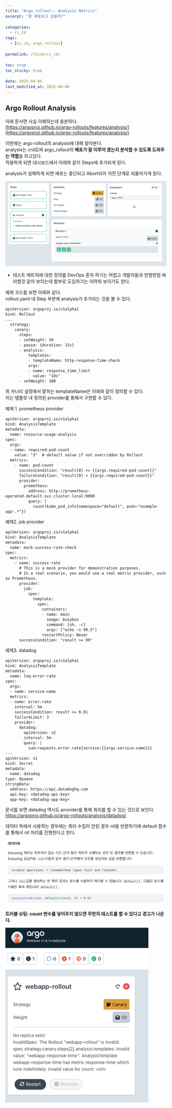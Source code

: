 ```yaml
---
title: "Argo_rollout:: Analysis Metrics"
excerpt: "잘 배포되고 있을까?"

categories:
  - ci_cd
tags:
  - [ci_cd, argo_rollout]

permalink: /think/ci_cd/

toc: true
toc_sticky: true

date: 2025-04-06
last_modified_at: 2025-04-06
---
```


## Argo Rollout Analysis
아래 문서면 사실 이해하는데 충분하다.  
[https://argoproj.github.io/argo-rollouts/features/analysis/](https://argoproj.github.io/argo-rollouts/features/analysis/)

이번에는 argo rollout의 analysis에 대해 알아본다.  
analysis는 crd로써 argo_rollout의 **배포가 잘 이루어 졌는지 분석할 수 있도록 도와주는 역할**을 하고있다.  
적용하게 되면 대시보드에서 아래와 같이 Steps에 추가되게 된다. 

analysis가 실패하게 되면 배포는 중단되고 Abort되어 이전 단계로 되돌아가게 된다.

![alt text](/assets/images/posts_img/cicd/argo_rollout_analysis/image.png)

 - 테스트 메트릭에 대한 정의를 DevOps 혼자 하기는 어렵고 개발자들과 한땀한땀 짜야할것 같아 보이는데 함부로 도입하기는 어려워 보이기도 한다.

예제 코드를 보면 아래와 같다.  
rollout.yaml 내 Step 부분에 analysis가 추가되는 것을 볼 수 있다.
```
apiVersion: argoproj.io/v1alpha1
kind: Rollout
...
  strategy:
    canary:
      steps:
      - setWeight: 50
      - pause: {duration: 15s}
      - analysis:
          templates:
          - templateName: http-response-time-check
          args:
          - name: response_time_limit
            value: "10s"
      - setWeight: 100
```

위 카나리 설정에서 말하는 templateName은 아래와 같이 정의할 수 있다.  
이는 템플릿 내 정의된 provider를 통해서 구현할 수 있다.

예제 1. prometheus provider
```
apiVersion: argoproj.io/v1alpha1
kind: AnalysisTemplate
metadata:
  name: resource-usage-analysis
spec:
  args:
  - name: required-pod-count
    value: "3"  # default value if not overridden by Rollout
  metrics:
    - name: pod-count
      successCondition: "result[0] >= {{args.required-pod-count}}"
      failureCondition: "result[0] < {{args.required-pod-count}}"
      provider:
        prometheus:
          address: http://prometheus-operated.default.svc.cluster.local:9090
          query: |
            count(kube_pod_info{namespace="default", pod=~"example-app-.*"})
```

예제2. job provider
```
apiVersion: argoproj.io/v1alpha1
kind: AnalysisTemplate
metadata:
  name: mock-success-rate-check
spec:
  metrics:
    - name: success-rate
      # This is a mock provider for demonstration purposes.
      # In a real scenario, you would use a real metric provider, such as Prometheus.
      provider:
        job:
          spec:
            template:
              spec:
                containers:
                - name: main
                  image: busybox
                  command: [sh, -c]
                  args: ["echo -n 99.5"]
                restartPolicy: Never
      successCondition: "result >= 99"
```

예제3. datadog
```
apiVersion: argoproj.io/v1alpha1
kind: AnalysisTemplate
metadata:
  name: loq-error-rate
spec:
  args:
  - name: service-name
  metrics:
  - name: error-rate
    interval: 5m
    successCondition: result <= 0.01
    failureLimit: 3
    provider:
      datadog:
        apiVersion: v2
        interval: 5m
        query: |
          sum:requests.error.rate{service:{{args.service-name}}}
---
apiVersion: v1
kind: Secret
metadata:
  name: datadog
type: Opaque
stringData:
  address: https://api.datadoghq.com
  api-key: <datadog-api-key>
  app-key: <datadog-app-key>
```

문서를 보면 datadog 역시도 provider를 통해 쿼리를 할 수 있는 것으로 보인다.  
https://argoproj.github.io/argo-rollouts/analysis/datadog/

데이터 독에서 사용하는 경우에는 쿼리 수집이 안된 경우 nil을 반환하기에 default 함수를 통해서 nil 처리를 진행한다고 한다. 

![alt text](/assets/images/posts_img/cicd/argo_rollout_analysis/image3.png)

**트러블 슈팅: count 변수를 넣어주지 않으면 무한히 테스트를 할 수 있다고 경고가 나온다.**

![alt text](/assets/images/posts_img/cicd/argo_rollout_analysis/image2.png)